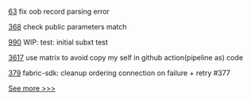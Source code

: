 
[63](https://github.com/hyperledger-labs/acapy-java-client/pull/63) fix oob record parsing error

[368](https://github.com/hyperledger-labs/fabric-token-sdk/pull/368) check public parameters match

[990](https://github.com/hyperledger-labs/solang/pull/990) WIP: test: initial subxt test

[3617](https://github.com/hyperledger/fabric/pull/3617) use matrix to avoid copy my self in github action(pipeline as) code

[379](https://github.com/hyperledger-labs/fabric-smart-client/pull/379) fabric-sdk: cleanup ordering connection on failure + retry #377


[See more >>>](https://start-here.hyperledger.org/pull-requests)
